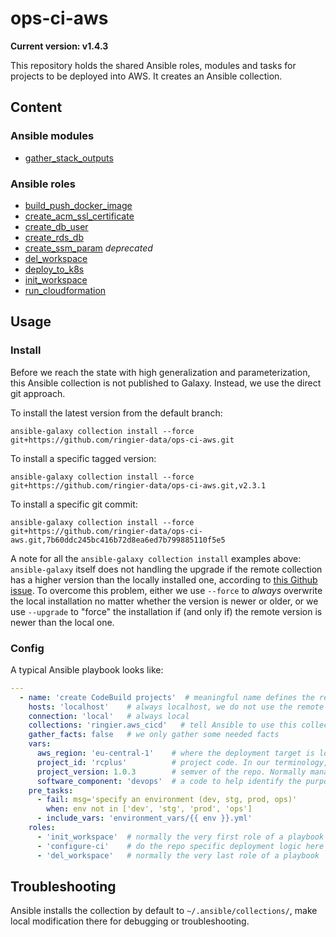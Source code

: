 # ops-ci-aws

**Current version: v1.4.3**

This repository holds the shared Ansible roles, modules and tasks for projects to be deployed into AWS. It creates an Ansible collection.

## Content

### Ansible modules

*  [gather_stack_outputs](./plugins/modules/README.md)

### Ansible roles

*  [build_push_docker_image](./roles/build_push_docker_image/README.md)
*  [create_acm_ssl_certificate](./roles/create_acm_ssl_certificate/README.md)
*  [create_db_user](./roles/create_db_user/README.md)
*  [create_rds_db](./roles/create_rds_db/README.md)
*  [create_ssm_param](./roles/create_ssm_param/README.md) _deprecated_
*  [del_workspace](./roles/del_workspace/README.md)
*  [deploy_to_k8s](./roles/deploy_to_k8s/README.md)
*  [init_workspace](./roles/init_workspace/README.md)
*  [run_cloudformation](./roles/run_cloudformation/README.md)



## Usage

### Install

Before we reach the state with high generalization and parameterization, this Ansible collection is not published to Galaxy. Instead, we
use the direct git approach.

To install the latest version from the default branch:
```shell-script
ansible-galaxy collection install --force git+https://github.com/ringier-data/ops-ci-aws.git
```

To install a specific tagged version:
```shell-script
ansible-galaxy collection install --force git+https://github.com/ringier-data/ops-ci-aws.git,v2.3.1
```

To install a specific git commit:
```shell-script
ansible-galaxy collection install --force git+https://github.com/ringier-data/ops-ci-aws.git,7b60ddc245bc416b72d8ea6ed7b799885110f5e5
```
A note for all the `ansible-galaxy collection install` examples above: `ansible-galaxy` itself does not handling the upgrade if the remote
collection has a higher version than the locally installed one, according to [this Github issue](https://github.com/ansible/ansible/issues/65699).
To overcome this problem, either we use `--force` to *always* overwrite the local installation no matter whether the version is newer or
older, or we use `--upgrade` to "force" the installation if (and only if) the remote version is newer than the local one.

### Config

A typical Ansible playbook looks like:

```yaml
---
  - name: 'create CodeBuild projects'  # meaningful name defines the repo
    hosts: 'localhost'    # always localhost, we do not use the remote agent setup of Ansible 
    connection: 'local'   # always local
    collections: 'ringier.aws_cicd'   # tell Ansible to use this collection
    gather_facts: false   # we only gather some needed facts 
    vars:
      aws_region: 'eu-central-1'    # where the deployment target is located
      project_id: 'rcplus'          # project code. In our terminology, "project" is a very big thing (normally multi-year-multi-million)
      project_version: 1.0.3        # semver of the repo. Normally managed by PyPI package `bumpsemver`. NOTE: do NOT put any version prefix here
      software_component: 'devops'  # a code to help identify the purpose of repo. e.g. `basis`, `iris`, `foobar` etc.  
    pre_tasks:
      - fail: msg='specify an environment (dev, stg, prod, ops)'
        when: env not in ['dev', 'stg', 'prod', 'ops']
      - include_vars: 'environment_vars/{{ env }}.yml'
    roles:
      - 'init_workspace'  # normally the very first role of a playbook
      - 'configure-ci'    # do the repo specific deployment logic here
      - 'del_workspace'   # normally the very last role of a playbook 
```

## Troubleshooting

Ansible installs the collection by default to `~/.ansible/collections/`, make local modification there for debugging or troubleshooting.
